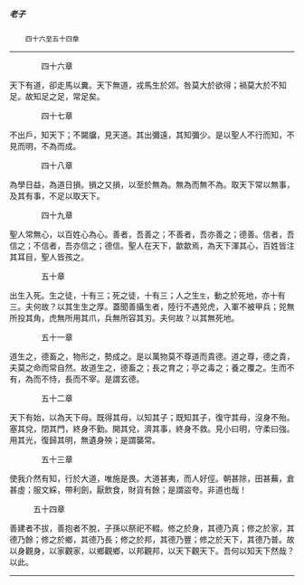 

##### 老子
　　`四十六至五十四章`

* * *

　　　　四十六章

天下有道，卻走馬以糞。天下無道，戎馬生於郊。咎莫大於欲得；禍莫大於不知足。故知足之足，常足矣。

　　　　四十七章

不出戶，知天下；不闚牖，見天道。其出彌遠，其知彌少。是以聖人不行而知，不見而明，不為而成。

　　　　四十八章

為學日益，為道日損。損之又損，以至於無為。無為而無不為。取天下常以無事，及其有事，不足以取天下。

　　　　四十九章

聖人常無心，以百姓心為心。善者，吾善之；不善者，吾亦善之；德善。信者，吾信之；不信者，吾亦信之；德信。聖人在天下，歙歙焉，為天下渾其心，百姓皆注其耳目，聖人皆孩之。

　　　　五十章

出生入死。生之徒，十有三；死之徒，十有三；人之生`生`，動之於死地，亦十有三。夫何故？以其生生之厚。蓋聞善攝生者，陸行不遇兕虎，入軍不被甲兵；兕無所投其角，虎無所用其爪，兵無所容其刃。夫何故？以其無死地。

　　　　五十一章

道生之，德畜之，物形之，勢成之。是以萬物莫不尊道而貴德。道之尊，德之貴，夫莫之命而常自然。故道生之，德畜之；長之育之；亭之毒之；養之覆之。生而不有，為而不恃，長而不宰。是謂玄德。

　　　　五十二章

天下有始，以為天下母。既得其母，以知其子；既知其子，復守其母，沒身不殆。塞其兌，閉其門，終身不勤。開其兌，濟其事，終身不救。見小曰明，守柔曰強。用其光，復歸其明，無遺身殃；是謂襲常。

　　　　五十三章

使我介然有知，行於大道，唯施是畏。大道甚夷，而人好俓。朝甚除，田甚蕪，倉甚虛；服文綵，帶利劍，厭飲食，財貨有餘；是謂盜夸。非道也哉！

　　　五十四章

善建者不拔，善抱者不脫，子孫以祭祀不輟。修之於身，其德乃真；修之於家，其德乃餘；修之於鄉，其德乃長；修之於邦，其德乃豐；修之於天下，其德乃普。故以身觀身，以家觀家，以鄉觀鄉，以邦觀邦，以天下觀天下。吾何以知天下然哉？以此。

* * *

